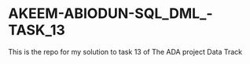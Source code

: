 # AKEEM-ABIODUN-SQL_DML_-TASK_13
This is the repo for my solution to task 13 of The ADA project Data Track
